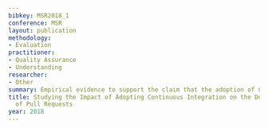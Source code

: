 ```yaml
---
bibkey: MSR2018_1
conference: MSR
layout: publication
methodology:
- Evaluation
practitioner:
- Quality Assurance
- Understanding
researcher:
- Other
summary: Empirical evidence to support the claim that the adoption of CI is more quickly
title: Studying the Impact of Adopting Continuous Integration on the Delivery Time
  of Pull Requests
year: 2018
---
```

